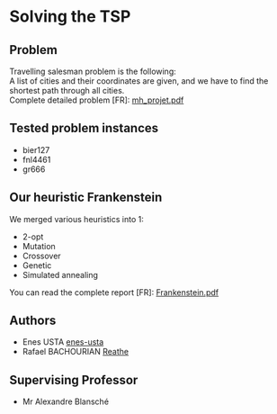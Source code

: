 # Solving the TSP
## Problem
Travelling salesman problem is the following:  
A list of cities and their coordinates are given, and we have to find the shortest path through all cities.  
Complete detailed problem [FR]: [mh_projet.pdf](mh_projet.pdf)

## Tested problem instances
- bier127
- fnl4461
- gr666

## Our heuristic Frankenstein
We merged various heuristics into 1:
- 2-opt
- Mutation
- Crossover
- Genetic
- Simulated annealing

You can read the complete report [FR]: [Frankenstein.pdf](Frankenstein.pdf)

## Authors
- Enes USTA [enes-usta](https://github.com/enes-usta)
- Rafael BACHOURIAN [Reathe](https://github.com/Reathe)

## Supervising Professor
- Mr Alexandre Blansché
